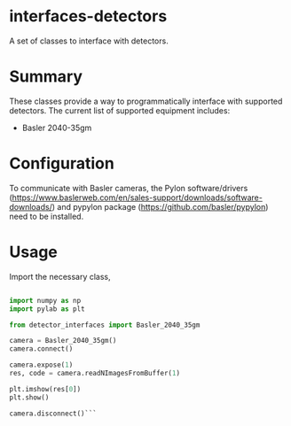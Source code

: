 # interfaces-detectors

A set of classes to interface with detectors.

# Summary

These classes provide a way to programmatically interface with supported detectors. The current list of supported equipment includes:

- Basler 2040-35gm

# Configuration

To communicate with Basler cameras, the Pylon software/drivers (https://www.baslerweb.com/en/sales-support/downloads/software-downloads/) and pypylon package (https://github.com/basler/pypylon) need to be installed.

# Usage

Import the necessary class, 

```Python

import numpy as np
import pylab as plt

from detector_interfaces import Basler_2040_35gm

camera = Basler_2040_35gm()
camera.connect()

camera.expose(1)
res, code = camera.readNImagesFromBuffer(1)

plt.imshow(res[0])
plt.show()

camera.disconnect()```
